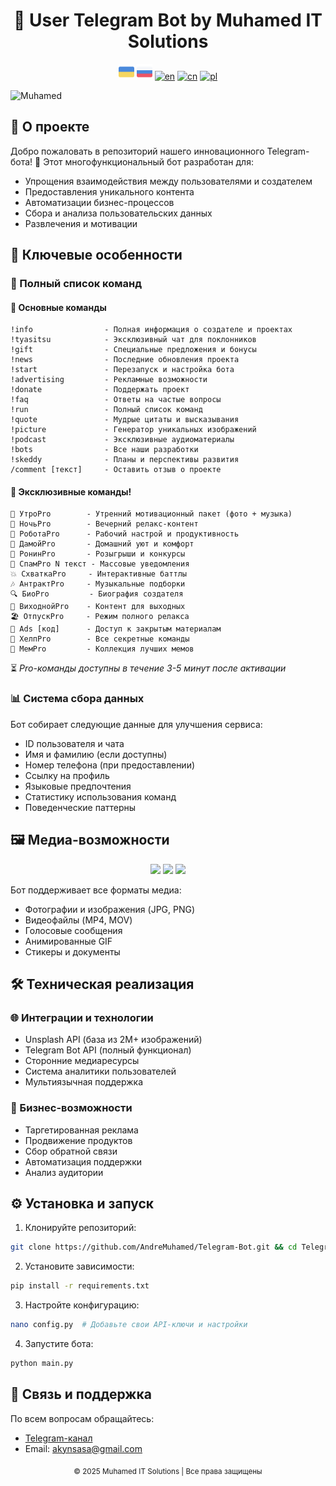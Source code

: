 

<div align="center">  
  <h1>🤖 User Telegram Bot by Muhamed IT Solutions</h1>  
</div>  
  
<div align="center">
  <a href="https://github.com/AndreMuhamed/Muhamed_OneDrive/blob/main/README.md" target="_blank"><img src="https://github.com/AndreMuhamed/Muhamed_OneDrive/blob/main/Language/298489_ukraine_ukraine.png?raw=true" alt="ua" width="25" height="25"></a>
  <a href="https://github.com/AndreMuhamed/Muhamed_OneDrive/blob/main/README_Russia.md" target="_blank"><img src="https://github.com/AndreMuhamed/Muhamed_OneDrive/blob/main/Language/298434_russia_russia.png?raw=true" alt="ru" width="25" height="25"></a>
  <a href="https://github.com/AndreMuhamed/Muhamed_OneDrive/blob/main/README_English.md" target="_blank"><img src="https://github.com/AndreMuhamed/Muhamed_Pro-Suite/blob/main/Language/298478_kingdom_united_kingdom_united.png?raw=true" alt="en" width="25" height="25"></a>
  <a href="https://github.com/AndreMuhamed/Muhamed_OneDrive/blob/main/README_Canadian.md" target="_blank"><img src="https://github.com/AndreMuhamed/Muhamed_Pro-Suite/blob/main/Language/298562_canada_canada.png?raw=true" alt="cn" width="25" height="25"></a>
  <a href="https://github.com/AndreMuhamed/Muhamed_OneDrive/blob/main/README_Polish.md" target="_blank"><img src="https://github.com/AndreMuhamed/Muhamed_Pro-Suite/blob/main/Language/298479_poland_poland.png?raw=true" alt="pl" width="25" height="25"></a>
</div>

![Muhamed](https://github.com/AndreMuhamed/Muhamed_Pro-Suite/blob/main/Plug-photo/%D0%A8%D0%B0%D0%B1%D0%BA%D0%B0%D0%9C%D1%83%D1%85%D0%B0%D0%BC%D0%B5%D0%B4%D0%B0copyUA.jpg?raw=true)

## 🚀 О проекте

Добро пожаловать в репозиторий нашего инновационного Telegram-бота! 🚀 Этот многофункциональный бот разработан для:

- Упрощения взаимодействия между пользователями и создателем
- Предоставления уникального контента
- Автоматизации бизнес-процессов
- Сбора и анализа пользовательских данных
- Развлечения и мотивации

## 🌟 Ключевые особенности

### 🔧 Полный список команд

#### 📌 Основные команды
```text
!info                - Полная информация о создателе и проектах
!tyasitsu            - Эксклюзивный чат для поклонников
!gift                - Специальные предложения и бонусы
!news                - Последние обновления проекта
!start               - Перезапуск и настройка бота
!advertising         - Рекламные возможности
!donate              - Поддержать проект
!faq                 - Ответы на частые вопросы
!run                 - Полный список команд
!quote               - Мудрые цитаты и высказывания
!picture             - Генератор уникальных изображений
!podcast             - Эксклюзивные аудиоматериалы
!bots                - Все наши разработки
!skeddy              - Планы и перспективы развития
/comment [текст]     - Оставить отзыв о проекте
```

#### 💎 Эксклюзивные команды!
```text
🌅 УтроPro        - Утренний мотивационный пакет (фото + музыка)
🌙 НочьPro        - Вечерний релакс-контент
💪 РоботаPro      - Рабочий настрой и продуктивность
🏡 ДамойPro       - Домашний уют и комфорт
🎲 РонинPro       - Розыгрыши и конкурсы
💬 СпамPro N текст - Массовые уведомления
💥 СхваткаPro     - Интерактивные баттлы
🎶 АнтрактPro     - Музыкальные подборки
🔍 БиоPro         - Биография создателя
🌴 ВиходнойPro    - Контент для выходных
🏖️ ОтпускPro     - Режим полного релакса
🔐 Ads [код]      - Доступ к закрытым материалам
📜 ХелпPro        - Все секретные команды
🤣 МемPro         - Коллекция лучших мемов
```

⏳ *Pro-команды доступны в течение 3-5 минут после активации*

### 📊 Система сбора данных
Бот собирает следующие данные для улучшения сервиса:
- ID пользователя и чата
- Имя и фамилию (если доступны)
- Номер телефона (при предоставлении)
- Ссылку на профиль
- Языковые предпочтения
- Статистику использования команд
- Поведенческие паттерны

## 🖼️ Медиа-возможности

<div align="center">
  <img src="![image](https://github.com/user-attachments/assets/2ac5762a-3545-4f38-82d1-4e393fb02b97)">
  <img src="![image](https://github.com/user-attachments/assets/3c9b3c43-6a46-458c-9e08-ef6ca8233d70)">
  <img src="![image](https://github.com/user-attachments/assets/01a852e5-df32-4c53-99d5-0db636e600f3)">
</div>

Бот поддерживает все форматы медиа:
- Фотографии и изображения (JPG, PNG)
- Видеофайлы (MP4, MOV)
- Голосовые сообщения
- Анимированные GIF
- Стикеры и документы

## 🛠 Техническая реализация

### 🌐 Интеграции и технологии
- Unsplash API (база из 2M+ изображений)
- Telegram Bot API (полный функционал)
- Сторонние медиаресурсы
- Система аналитики пользователей
- Мультиязычная поддержка

### 🎯 Бизнес-возможности
- Таргетированная реклама
- Продвижение продуктов
- Сбор обратной связи
- Автоматизация поддержки
- Анализ аудитории

## ⚙️ Установка и запуск

1. Клонируйте репозиторий:
```bash
git clone https://github.com/AndreMuhamed/Telegram-Bot.git && cd Telegram-Bot
```

2. Установите зависимости:
```bash
pip install -r requirements.txt
```

3. Настройте конфигурацию:
```bash
nano config.py  # Добавьте свои API-ключи и настройки
```

4. Запустите бота:
```bash
python main.py
```

## 📢 Связь и поддержка
По всем вопросам обращайтесь:
- [Telegram-канал](https://t.me/andremuhamedd)
- Email: akynsasa@gmail.com

<div align="center">
  <sub>© 2025 Muhamed IT Solutions | Все права защищены</sub>
</div>
